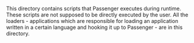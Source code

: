 This directory contains scripts that Passenger executes during runtime. These scripts are not supposed to be directly executed by the user. All the loaders - applications which are responsible for loading an application written in a certain language and hooking it up to Passenger - are in this directory.
